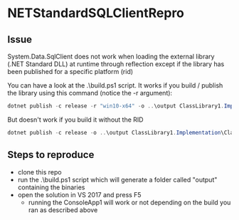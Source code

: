 # NETStandardSQLClientRepro

## Issue

System.Data.SqlClient does not work when loading the external library (.NET Standard DLL) at runtime through reflection except if the library has been published for a specific platform (rid)

You can have a look at the .\build.ps1 script. It works if you build / publish the library using this command (notice the -r argument):

```powershell
dotnet publish -c release -r "win10-x64" -o ..\output ClassLibrary1.Implementation\ClassLibrary1.Implementation.csproj
```

But doesn't work if you build it without the RID

```powershell
dotnet publish -c release -o ..\output ClassLibrary1.Implementation\ClassLibrary1.Implementation.csproj
```

## Steps to reproduce

- clone this repo
- run the .\build.ps1 script which will generate a folder called "output" containing the binaries
- open the solution in VS 2017 and press F5
  - running the ConsoleApp1 will work or not depending on the build you ran as described above
